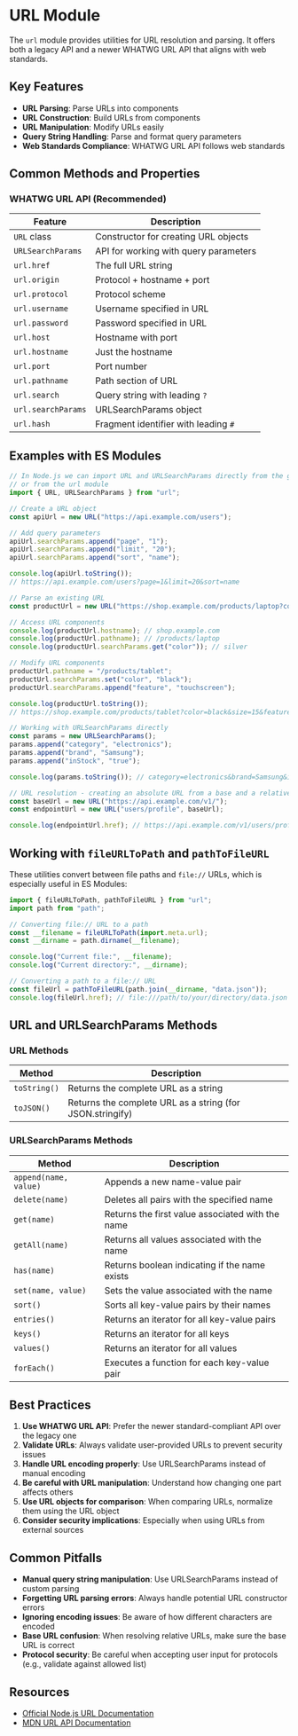 # URL Module

The `url` module provides utilities for URL resolution and parsing. It offers both a legacy API and a newer WHATWG URL API that aligns with web standards.

## Key Features

- **URL Parsing**: Parse URLs into components
- **URL Construction**: Build URLs from components
- **URL Manipulation**: Modify URLs easily
- **Query String Handling**: Parse and format query parameters
- **Web Standards Compliance**: WHATWG URL API follows web standards

## Common Methods and Properties

### WHATWG URL API (Recommended)

| Feature            | Description                           |
| ------------------ | ------------------------------------- |
| `URL` class        | Constructor for creating URL objects  |
| `URLSearchParams`  | API for working with query parameters |
| `url.href`         | The full URL string                   |
| `url.origin`       | Protocol + hostname + port            |
| `url.protocol`     | Protocol scheme                       |
| `url.username`     | Username specified in URL             |
| `url.password`     | Password specified in URL             |
| `url.host`         | Hostname with port                    |
| `url.hostname`     | Just the hostname                     |
| `url.port`         | Port number                           |
| `url.pathname`     | Path section of URL                   |
| `url.search`       | Query string with leading `?`         |
| `url.searchParams` | URLSearchParams object                |
| `url.hash`         | Fragment identifier with leading `#`  |

## Examples with ES Modules

```javascript
// In Node.js we can import URL and URLSearchParams directly from the global object
// or from the url module
import { URL, URLSearchParams } from "url";

// Create a URL object
const apiUrl = new URL("https://api.example.com/users");

// Add query parameters
apiUrl.searchParams.append("page", "1");
apiUrl.searchParams.append("limit", "20");
apiUrl.searchParams.append("sort", "name");

console.log(apiUrl.toString());
// https://api.example.com/users?page=1&limit=20&sort=name

// Parse an existing URL
const productUrl = new URL("https://shop.example.com/products/laptop?color=silver&size=15");

// Access URL components
console.log(productUrl.hostname); // shop.example.com
console.log(productUrl.pathname); // /products/laptop
console.log(productUrl.searchParams.get("color")); // silver

// Modify URL components
productUrl.pathname = "/products/tablet";
productUrl.searchParams.set("color", "black");
productUrl.searchParams.append("feature", "touchscreen");

console.log(productUrl.toString());
// https://shop.example.com/products/tablet?color=black&size=15&feature=touchscreen

// Working with URLSearchParams directly
const params = new URLSearchParams();
params.append("category", "electronics");
params.append("brand", "Samsung");
params.append("inStock", "true");

console.log(params.toString()); // category=electronics&brand=Samsung&inStock=true

// URL resolution - creating an absolute URL from a base and a relative URL
const baseUrl = new URL("https://api.example.com/v1/");
const endpointUrl = new URL("users/profile", baseUrl);

console.log(endpointUrl.href); // https://api.example.com/v1/users/profile
```

## Working with `fileURLToPath` and `pathToFileURL`

These utilities convert between file paths and `file://` URLs, which is especially useful in ES Modules:

```javascript
import { fileURLToPath, pathToFileURL } from "url";
import path from "path";

// Converting file:// URL to a path
const __filename = fileURLToPath(import.meta.url);
const __dirname = path.dirname(__filename);

console.log("Current file:", __filename);
console.log("Current directory:", __dirname);

// Converting a path to a file:// URL
const fileUrl = pathToFileURL(path.join(__dirname, "data.json"));
console.log(fileUrl.href); // file:///path/to/your/directory/data.json
```

## URL and URLSearchParams Methods

### URL Methods

| Method       | Description                                               |
| ------------ | --------------------------------------------------------- |
| `toString()` | Returns the complete URL as a string                      |
| `toJSON()`   | Returns the complete URL as a string (for JSON.stringify) |

### URLSearchParams Methods

| Method                | Description                                      |
| --------------------- | ------------------------------------------------ |
| `append(name, value)` | Appends a new name-value pair                    |
| `delete(name)`        | Deletes all pairs with the specified name        |
| `get(name)`           | Returns the first value associated with the name |
| `getAll(name)`        | Returns all values associated with the name      |
| `has(name)`           | Returns boolean indicating if the name exists    |
| `set(name, value)`    | Sets the value associated with the name          |
| `sort()`              | Sorts all key-value pairs by their names         |
| `entries()`           | Returns an iterator for all key-value pairs      |
| `keys()`              | Returns an iterator for all keys                 |
| `values()`            | Returns an iterator for all values               |
| `forEach()`           | Executes a function for each key-value pair      |

## Best Practices

1. **Use WHATWG URL API**: Prefer the newer standard-compliant API over the legacy one
2. **Validate URLs**: Always validate user-provided URLs to prevent security issues
3. **Handle URL encoding properly**: Use URLSearchParams instead of manual encoding
4. **Be careful with URL manipulation**: Understand how changing one part affects others
5. **Use URL objects for comparison**: When comparing URLs, normalize them using the URL object
6. **Consider security implications**: Especially when using URLs from external sources

## Common Pitfalls

- **Manual query string manipulation**: Use URLSearchParams instead of custom parsing
- **Forgetting URL parsing errors**: Always handle potential URL constructor errors
- **Ignoring encoding issues**: Be aware of how different characters are encoded
- **Base URL confusion**: When resolving relative URLs, make sure the base URL is correct
- **Protocol security**: Be careful when accepting user input for protocols (e.g., validate against allowed list)

## Resources

- [Official Node.js URL Documentation](https://nodejs.org/api/url.html)
- [MDN URL API Documentation](https://developer.mozilla.org/en-US/docs/Web/API/URL)
